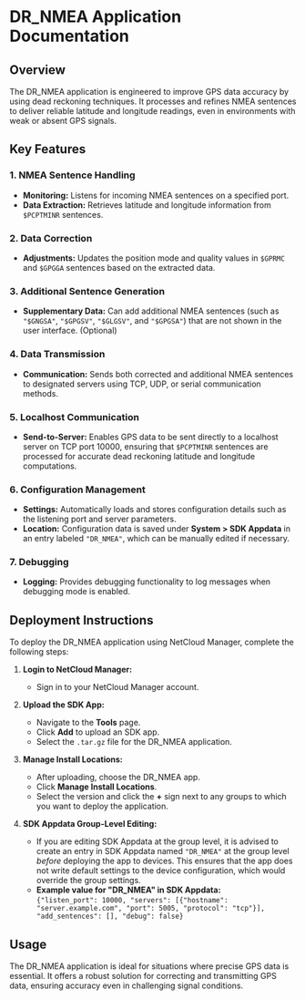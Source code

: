 # DR_NMEA Application Documentation

## Overview
The DR_NMEA application is engineered to improve GPS data accuracy by using dead reckoning techniques. It processes and refines NMEA sentences to deliver reliable latitude and longitude readings, even in environments with weak or absent GPS signals.

## Key Features

### 1. NMEA Sentence Handling
- **Monitoring:** Listens for incoming NMEA sentences on a specified port.
- **Data Extraction:** Retrieves latitude and longitude information from `$PCPTMINR` sentences.

### 2. Data Correction
- **Adjustments:** Updates the position mode and quality values in `$GPRMC` and `$GPGGA` sentences based on the extracted data.

### 3. Additional Sentence Generation
- **Supplementary Data:** Can add additional NMEA sentences (such as `"$GNGSA"`, `"$GPGSV"`, `"$GLGSV"`, and `"$GPGSA"`) that are not shown in the user interface. (Optional)

### 4. Data Transmission
- **Communication:** Sends both corrected and additional NMEA sentences to designated servers using TCP, UDP, or serial communication methods.

### 5. Localhost Communication
- **Send-to-Server:** Enables GPS data to be sent directly to a localhost server on TCP port 10000, ensuring that `$PCPTMINR` sentences are processed for accurate dead reckoning latitude and longitude computations.

### 6. Configuration Management
- **Settings:** Automatically loads and stores configuration details such as the listening port and server parameters.
- **Location:** Configuration data is saved under **System > SDK Appdata** in an entry labeled `"DR_NMEA"`, which can be manually edited if necessary.

### 7. Debugging
- **Logging:** Provides debugging functionality to log messages when debugging mode is enabled.

## Deployment Instructions
To deploy the DR_NMEA application using NetCloud Manager, complete the following steps:

1. **Login to NetCloud Manager:**
   - Sign in to your NetCloud Manager account.

2. **Upload the SDK App:**
   - Navigate to the **Tools** page.
   - Click **Add** to upload an SDK app.
   - Select the `.tar.gz` file for the DR_NMEA application.

3. **Manage Install Locations:**
   - After uploading, choose the DR_NMEA app.
   - Click **Manage Install Locations**.
   - Select the version and click the **+** sign next to any groups to which you want to deploy the application.

4. **SDK Appdata Group-Level Editing:**
   - If you are editing SDK Appdata at the group level, it is advised to create an entry in SDK Appdata named `"DR_NMEA"` at the group level *before* deploying the app to devices. This ensures that the app does not write default settings to the device configuration, which would override the group settings.
   - **Example value for "DR_NMEA" in SDK Appdata:**  
     `{"listen_port": 10000, "servers": [{"hostname": "server.example.com", "port": 5005, "protocol": "tcp"}], "add_sentences": [], "debug": false}`

## Usage
The DR_NMEA application is ideal for situations where precise GPS data is essential. It offers a robust solution for correcting and transmitting GPS data, ensuring accuracy even in challenging signal conditions.
